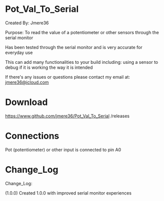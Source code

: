 # Pot_Val_To_Serial

Created By: Jmere36

Purpose: To read the value of a potentiometer or other sensors through the serial monitor

Has been tested through the serial monitor and is very accurate for everyday use

This can add many functionalities to your build including: using a sensor to debug if it is working the way it is intended

If there's any issues or questions please contact my email at: jmere36@icloud.com


# Download
https://www.github.com/jmere36/Pot_Val_To_Serial
/releases


# Connections
Pot (potentiometer) or other input is connected to pin A0


# Change_Log
Change_Log:

(1.0.0) Created 1.0.0 with improved serial monitor experiences